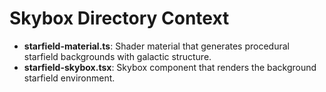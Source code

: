 # Skybox Directory Context

- **starfield-material.ts**: Shader material that generates procedural starfield backgrounds with galactic structure.
- **starfield-skybox.tsx**: Skybox component that renders the background starfield environment.
